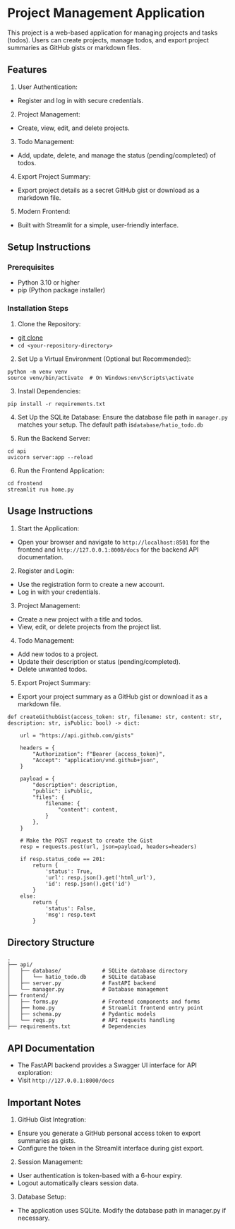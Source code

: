 

# Project Management Application
This project is a web-based application for managing projects and tasks (todos). Users can create projects, manage todos, and export project summaries as GitHub gists or markdown files.

## Features
1. User Authentication:
- Register and log in with secure credentials.
2. Project Management:
- Create, view, edit, and delete projects.
3. Todo Management:
- Add, update, delete, and manage the status (pending/completed) of todos.
4. Export Project Summary:
- Export project details as a secret GitHub gist or download as a markdown file.
5. Modern Frontend:
- Built with Streamlit for a simple, user-friendly interface.

## Setup Instructions
### Prerequisites
* Python 3.10 or higher
* pip (Python package installer)

### Installation Steps
1. Clone the Repository:

* [git clone](https://github.com/JustEmkay/Hatio-Take-Home-Challenge.git)
* ```cd <your-repository-directory>```

2. Set Up a Virtual Environment (Optional but Recommended):

```
python -m venv venv 
source venv/bin/activate  # On Windows:env\Scripts\activate
```
3. Install Dependencies:

```pip install -r requirements.txt```

4. Set Up the SQLite Database: 
Ensure the database file path in ```manager.py``` matches your setup.
The default path is```database/hatio_todo.db ```

5. Run the Backend Server:
```
cd api
uvicorn server:app --reload
```
6. Run the Frontend Application:
```
cd frontend
streamlit run home.py
```
## Usage Instructions

1. Start the Application:
* Open your browser and navigate to ```http://localhost:8501``` for the frontend and ```http://127.0.0.1:8000/docs``` for the backend API documentation.

2. Register and Login:
* Use the registration form to create a new account.
* Log in with your credentials.

3. Project Management:

* Create a new project with a title and todos.
* View, edit, or delete projects from the project list.

4. Todo Management:

* Add new todos to a project.
* Update their description or status (pending/completed).
* Delete unwanted todos.

5. Export Project Summary:

* Export your project summary as a GitHub gist or download it as a markdown file.

```
def createGithubGist(access_token: str, filename: str, content: str, description: str, isPublic: bool) -> dict:

    url = "https://api.github.com/gists"
    
    headers = {
        "Authorization": f"Bearer {access_token}",
        "Accept": "application/vnd.github+json",
    }
    
    payload = {
        "description": description,
        "public": isPublic,
        "files": {
            filename: {
                "content": content,
            }
        },
    }

    # Make the POST request to create the Gist
    resp = requests.post(url, json=payload, headers=headers)
    
    if resp.status_code == 201:
        return {
            'status': True,
            'url': resp.json().get('html_url'),
            'id': resp.json().get('id')
        }
    else:
        return {
            'status': False,
            'msg': resp.text
        }

```


## Directory Structure

```
.
├── api/                 
│   ├── database/             # SQLite database directory
│   │   └── hatio_todo.db     # SQLite database
│   ├── server.py             # FastAPI backend       
│   └── manager.py            # Database management
├── frontend/            
│   ├── forms.py              # Frontend components and forms 
│   ├── home.py               # Streamlit frontend entry point
│   ├── schema.py             # Pydantic models
│   └── reqs.py               # API requests handling
├── requirements.txt          # Dependencies

```
## API Documentation
- The FastAPI backend provides a Swagger UI interface for API exploration:
- Visit ```http://127.0.0.1:8000/docs```

## Important Notes
1. GitHub Gist Integration:

- Ensure you generate a GitHub personal access token to export summaries as gists.
- Configure the token in the Streamlit interface during gist export.

2. Session Management:

- User authentication is token-based with a 6-hour expiry.
- Logout automatically clears session data.

3. Database Setup:

- The application uses SQLite. Modify the database path in manager.py if necessary.




